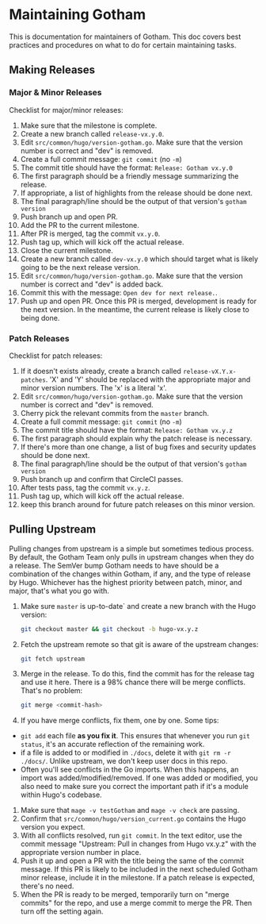 # Maintaining Gotham

This is documentation for maintainers of Gotham.
This doc covers best practices and procedures on what to do for certain maintaining tasks.


## Making Releases

### Major & Minor Releases

Checklist for major/minor releases:

1. Make sure that the milestone is complete.
1. Create a new branch called `release-vx.y.0`.
1. Edit `src/common/hugo/version-gotham.go`. Make sure that the version number is correct and "dev" is removed.
1. Create a full commit message: `git commit` (no `-m`)
1. The commit title should have the format: `Release: Gotham vx.y.0`
1. The first paragraph should be a friendly message summarizing the release.
1. If appropriate, a list of highlights from the release should be done next.
1. The final paragraph/line should be the output of that version's `gotham version`
1. Push branch up and open PR.
1. Add the PR to the current milestone.
1. After PR is merged, tag the commit `vx.y.0`.
1. Push tag up, which will kick off the actual release.
1. Close the current milestone.
1. Create a new branch called `dev-vx.y.0` which should target what is likely going to be the next release version.
1. Edit `src/common/hugo/version-gotham.go`. Make sure that the version number is correct and "dev" is added back.
1. Commit this with the message: `Open dev for next release.`.
1. Push up and open PR. Once this PR is merged, development is ready for the next version. In the meantime, the current release is likely close to being done.

### Patch Releases

Checklist for patch releases:

1. If it doesn't exists already, create a branch called `release-vX.Y.x-patches`. 'X' and 'Y' should be replaced with the appropriate major and minor version numbers. The 'x' is a literal 'x'.
1. Edit `src/common/hugo/version-gotham.go`. Make sure that the version number is correct and "dev" is removed.
1. Cherry pick the relevant commits from the `master` branch.
1. Create a full commit message: `git commit` (no `-m`)
1. The commit title should have the format: `Release: Gotham vx.y.z`
1. The first paragraph should explain why the patch release is necessary.
1. If there's more than one change, a list of bug fixes and security updates should be done next.
1. The final paragraph/line should be the output of that version's `gotham version`
1. Push branch up and confirm that CircleCI passes.
1. After tests pass, tag the commit `vx.y.z`.
1. Push tag up, which will kick off the actual release.
1. keep this branch around for future patch releases on this minor version.


## Pulling Upstream

Pulling changes from upstream is a simple but sometimes tedious process.
By default, the Gotham Team only pulls in upstream changes when they do a release.
The SemVer bump Gotham needs to have should be a combination of the changes within Gotham, if any, and the type of release by Hugo.
Whichever has the highest priority between patch, minor, and major, that's what you go with.

1. Make sure `master` is up-to-date` and create a new branch with the Hugo version:
    ```bash
	git checkout master && git checkout -b hugo-vx.y.z
	```
1. Fetch the upstream remote so that git is aware of the upstream changes:
    ```bash
	git fetch upstream
	```
1. Merge in the release. To do this, find the commit has for the release tag and use it here. There is a 98% chance there will be merge conflicts. That's no problem:
    ```bash
	git merge <commit-hash>
	```
1. If you have merge conflicts, fix them, one by one. Some tips:
  - `git add` each file **as you fix it**. This ensures that whenever you run `git status`, it's an accurate reflection of the remaining work.
  - if a file is added to or modified in `./docs`, delete it with `git rm -r ./docs/`. Unlike upstream, we don't keep user docs in this repo.
  - Often you'll see conflicts in the Go imports. When this happens, an import was added/modified/removed. If one was added or modified, you also need to make sure you correct the important path if it's a module within Hugo's codebase.
1. Make sure that `mage -v testGotham` and `mage -v check` are passing.
1. Confirm that `src/common/hugo/version_current.go` contains the Hugo version you expect.
1. With all conflicts resolved, run `git commit`. In the text editor, use the commit message "Upstream: Pull in changes from Hugo vx.y.z" with the appropriate version number in place.
1. Push it up and open a PR with the title being the same of the commit message. If this PR is likely to be included in the next scheduled Gotham minor release, include it in the milestone. If a patch release is expected, there's no need.
1. When the PR is ready to be merged, temporarily turn on "merge commits" for the repo, and use a merge commit to merge the PR. Then turn off the setting again.
